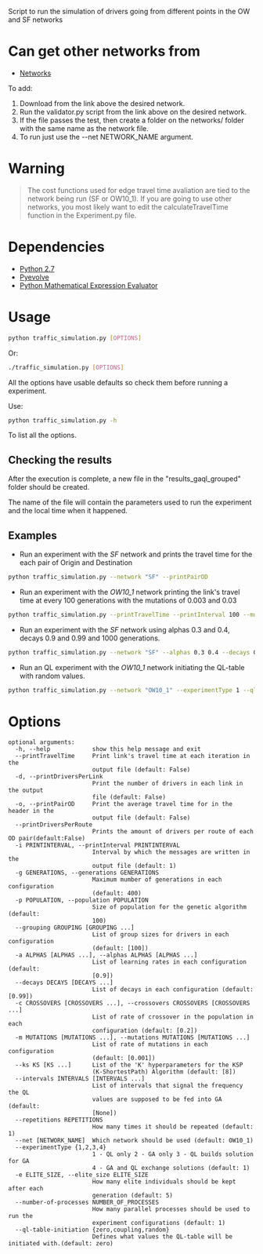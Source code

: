 Script to run the simulation of drivers going from different points in the
OW and SF networks

Can get other networks from
===========================
 * [Networks](https://github.com/maslab-ufrgs/network-files)
 
To add:

1. Download from the link above the desired network.
2. Run the validator.py script from the link above on the desired network.
3. If the file passes the test, then create a folder on the networks/ folder with the same name as the network file.
4. To run just use the --net NETWORK_NAME argument.

Warning
=======

> The cost functions used for edge travel time avaliation are tied to the network being run (SF or OW10_1). If you are 
> going to use other networks, you most likely want to edit the calculateTravelTime function in the Experiment.py file.

Dependencies
============
 * [Python 2.7](https://www.python.org/downloads/)
 * [Pyevolve](https://sourceforge.net/projects/pyevolve/)
 * [Python Mathematical Expression Evaluator](https://pypi.python.org/pypi/py_expression_eval)

Usage
=====

```sh
python traffic_simulation.py [OPTIONS]
```
Or:
```sh
./traffic_simulation.py [OPTIONS]
```

All the options have usable defaults so check them before running a experiment.

Use:

```sh
python traffic_simulation.py -h
```

To list all the options.

Checking the results
--------------------

After the execution is complete, a new file in the "results_gaql_grouped" folder
should be created.

The name of the file will contain the parameters used to run the experiment
and the local time when it happened.

Examples
--------

* Run an experiment with the *SF* network and prints the travel time
  for the each pair of Origin and Destination

```sh
python traffic_simulation.py --network "SF" --printPairOD
```

* Run an experiment with the *OW10_1* network printing the link's travel time at every
100 generations with the mutations of 0.003 and 0.03

```sh
python traffic_simulation.py --printTravelTime --printInterval 100 --mutations 0.003 0.03
```

* Run an experiment with the *SF* network using alphas 0.3 and 0.4,
decays 0.9 and 0.99 and 1000 generations.

```sh
python traffic_simulation.py --network "SF" --alphas 0.3 0.4 --decays 0.9 0.99 --generations 1000
```

* Run an QL experiment with the *OW10_1* network initiating the QL-table with random values.

```sh
python traffic_simulation.py --network "OW10_1" --experimentType 1 --ql-table-initiation random
```

Options
=======

```
optional arguments:
  -h, --help            show this help message and exit
  --printTravelTime     Print link's travel time at each iteration in the
                        output file (default: False)
  -d, --printDriversPerLink
                        Print the number of drivers in each link in the output
                        file (default: False)
  -o, --printPairOD     Print the average travel time for in the header in the
                        output file (default: False)
  --printDriversPerRoute     
                        Prints the amount of drivers per route of each OD pair(default:False)
  -i PRINTINTERVAL, --printInterval PRINTINTERVAL
                        Interval by which the messages are written in the
                        output file (default: 1)
  -g GENERATIONS, --generations GENERATIONS
                        Maximum mumber of generations in each configuration
                        (default: 400)
  -p POPULATION, --population POPULATION
                        Size of population for the genetic algorithm (default:
                        100)
  --grouping GROUPING [GROUPING ...]
                        List of group sizes for drivers in each configuration
                        (default: [100])
  -a ALPHAS [ALPHAS ...], --alphas ALPHAS [ALPHAS ...]
                        List of learning rates in each configuration (default:
                        [0.9])
  --decays DECAYS [DECAYS ...]
                        List of decays in each configuration (default: [0.99])
  -c CROSSOVERS [CROSSOVERS ...], --crossovers CROSSOVERS [CROSSOVERS ...]
                        List of rate of crossover in the population in each
                        configuration (default: [0.2])
  -m MUTATIONS [MUTATIONS ...], --mutations MUTATIONS [MUTATIONS ...]
                        List of rate of mutations in each configuration
                        (default: [0.001])
  --ks KS [KS ...]      List of the 'K' hyperparameters for the KSP
                        (K-ShortestPath) Algorithm (default: [8])
  --intervals INTERVALS [INTERVALS ...]
                        List of intervals that signal the frequency the QL
                        values are supposed to be fed into GA (default:
                        [None])
  --repetitions REPETITIONS
                        How many times it should be repeated (default: 1)
  --net [NETWORK_NAME]  Which network should be used (default: OW10_1)
  --experimentType {1,2,3,4}
                        1 - QL only 2 - GA only 3 - QL builds solution for GA
                        4 - GA and QL exchange solutions (default: 1)
  -e ELITE_SIZE, --elite_size ELITE_SIZE
                        How many elite individuals should be kept after each
                        generation (default: 5)
  --number-of-processes NUMBER_OF_PROCESSES
                        How many parallel processes should be used to run the
                        experiment configurations (default: 1)
  --ql-table-initiation {zero,coupling,random}
                        Defines what values the QL-table will be initiated with.(default: zero)
```
